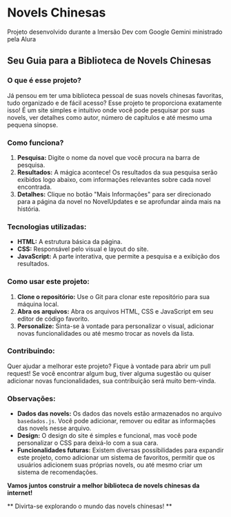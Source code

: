 # Novels Chinesas
Projeto desenvolvido durante a Imersão Dev com Google Gemini ministrado pela Alura

## **Seu Guia para a Biblioteca de Novels Chinesas**

### **O que é esse projeto?**

Já pensou em ter uma biblioteca pessoal de suas novels chinesas favoritas, tudo organizado e de fácil acesso? Esse projeto te proporciona exatamente isso! É um site simples e intuitivo onde você pode pesquisar por suas novels, ver detalhes como autor, número de capítulos e até mesmo uma pequena sinopse.

### **Como funciona?**

1. **Pesquisa:** Digite o nome da novel que você procura na barra de pesquisa.
2. **Resultados:** A mágica acontece! Os resultados da sua pesquisa serão exibidos logo abaixo, com informações relevantes sobre cada novel encontrada.
3. **Detalhes:** Clique no botão "Mais Informações" para ser direcionado para a página da novel no NovelUpdates e se aprofundar ainda mais na história.

### **Tecnologias utilizadas:**

* **HTML:** A estrutura básica da página.
* **CSS:** Responsável pelo visual e layout do site.
* **JavaScript:** A parte interativa, que permite a pesquisa e a exibição dos resultados.

### **Como usar este projeto:**

1. **Clone o repositório:** Use o Git para clonar este repositório para sua máquina local.
2. **Abra os arquivos:** Abra os arquivos HTML, CSS e JavaScript em seu editor de código favorito.
3. **Personalize:** Sinta-se à vontade para personalizar o visual, adicionar novas funcionalidades ou até mesmo trocar as novels da lista.

### **Contribuindo:**

Quer ajudar a melhorar este projeto? Fique à vontade para abrir um pull request! Se você encontrar algum bug, tiver alguma sugestão ou quiser adicionar novas funcionalidades, sua contribuição será muito bem-vinda.

### **Observações:**

* **Dados das novels:** Os dados das novels estão armazenados no arquivo `basedados.js`. Você pode adicionar, remover ou editar as informações das novels nesse arquivo.
* **Design:** O design do site é simples e funcional, mas você pode personalizar o CSS para deixá-lo com a sua cara.
* **Funcionalidades futuras:** Existem diversas possibilidades para expandir este projeto, como adicionar um sistema de favoritos, permitir que os usuários adicionem suas próprias novels, ou até mesmo criar um sistema de recomendações.

**Vamos juntos construir a melhor biblioteca de novels chinesas da internet!**

** Divirta-se explorando o mundo das novels chinesas! **
